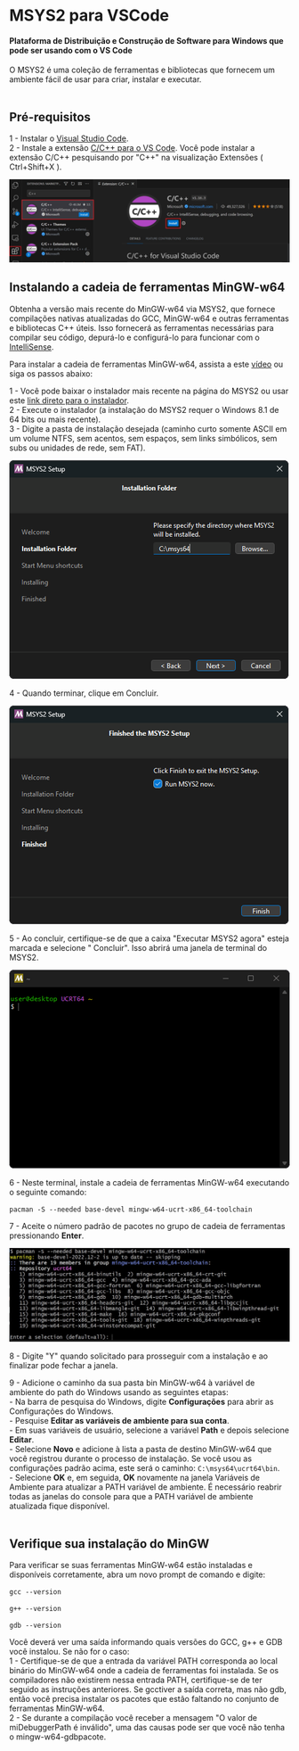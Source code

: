 # MSYS2 para VSCode

<h4>Plataforma de Distribuição e Construção de Software para Windows que pode ser usando com o VS Code</h2>
O MSYS2 é uma coleção de ferramentas e bibliotecas que fornecem um ambiente fácil de usar para criar, instalar e executar.
<br/><br/>

## Pré-requisitos
1 - Instalar o <a href="https://code.visualstudio.com/download">Visual Studio Code</a>.  
2 - Instale a extensão <a href="https://marketplace.visualstudio.com/items?itemName=ms-vscode.cpptools">C/C++ para o VS Code</a>. Você pode instalar a extensão C/C++ pesquisando por "C++" na visualização Extensões ( Ctrl+Shift+X ).  

<img src="https://github.com/CleyltonAlcantara/MSYS/blob/main/VSCode/Extension-C++.png">
<br/>

## Instalando a cadeia de ferramentas MinGW-w64

Obtenha a versão mais recente do MinGW-w64 via MSYS2, que fornece compilações nativas atualizadas do GCC, MinGW-w64 e outras ferramentas e bibliotecas C++ úteis. Isso fornecerá as ferramentas necessárias para compilar seu código, depurá-lo e configurá-lo para funcionar com o <a href="https://code.visualstudio.com/docs/editing/intellisense">IntelliSense</a>.  

Para instalar a cadeia de ferramentas MinGW-w64, assista a este <a href="https://youtu.be/oC69vlWofJQ">vídeo</a> ou siga os passos abaixo:  

1 - Você pode baixar o instalador mais recente na página do MSYS2 ou usar este <a href="https://github.com/msys2/msys2-installer/releases/download/2025-02-21/msys2-x86_64-20250221.exe">link direto para o instalador</a>.  
2 - Execute o instalador (a instalação do MSYS2 requer o Windows 8.1 de 64 bits ou mais recente).  
3 -	Digite a pasta de instalação desejada (caminho curto somente ASCII em um volume NTFS, sem acentos, sem espaços, sem links simbólicos, sem subs ou unidades de rede, sem FAT).  

<img src="https://github.com/CleyltonAlcantara/MSYS/blob/main/VSCode/Captura1.png">

4 - Quando terminar, clique em Concluir.  

<img src="https://github.com/CleyltonAlcantara/MSYS/blob/main/VSCode/Captura2.png">

5 - Ao concluir, certifique-se de que a caixa "Executar MSYS2 agora" esteja marcada e selecione " Concluir". Isso abrirá uma janela de terminal do MSYS2.  

<img src="https://github.com/CleyltonAlcantara/MSYS/blob/main/VSCode/Captura3.png">

6 -  Neste terminal, instale a cadeia de ferramentas MinGW-w64 executando o seguinte comando:  

```shell
pacman -S --needed base-devel mingw-w64-ucrt-x86_64-toolchain
```

7 - Aceite o número padrão de pacotes no grupo de cadeia de ferramentas pressionando __Enter__.  

<img src="https://github.com/CleyltonAlcantara/MSYS/blob/main/VSCode/Packages-toolchain-MSYS.png">

8 - Digite "Y" quando solicitado para prosseguir com a instalação e ao finalizar pode fechar a janela.  

9 - Adicione o caminho da sua pasta bin MinGW-w64 à variável de ambiente do path do Windows usando as seguintes etapas:  
    - Na barra de pesquisa do Windows, digite __Configurações__ para abrir as Configurações do Windows.  
    - Pesquise __Editar as variáveis de ambiente para sua conta__.  
    - Em suas variáveis ​​de usuário, selecione a variável __Path__ e depois selecione __Editar__.  
    - Selecione __Novo__ e adicione à lista a pasta de destino MinGW-w64 que você registrou durante o processo de instalação. Se você usou as configurações padrão acima, este será o caminho: ``` C:\msys64\ucrt64\bin ```.  
    - Selecione __OK__ e, em seguida, __OK__ novamente na janela Variáveis ​​de Ambiente para atualizar a PATH variável de ambiente. É necessário reabrir todas as janelas do console para que a PATH variável de ambiente atualizada fique disponível.
</br></br>

## Verifique sua instalação do MinGW

Para verificar se suas ferramentas MinGW-w64 estão instaladas e disponíveis corretamente, abra um novo prompt de comando e digite:
```shell
gcc --version
```
```shell
g++ --version
```
```shell
gdb --version
```
Você deverá ver uma saída informando quais versões do GCC, g++ e GDB você instalou. Se não for o caso:  
1 - Certifique-se de que a entrada da variável PATH corresponda ao local binário do MinGW-w64 onde a cadeia de ferramentas foi instalada. Se os compiladores não existirem nessa entrada PATH, certifique-se de ter seguido as instruções anteriores.
Se gcctiver a saída correta, mas não gdb, então você precisa instalar os pacotes que estão faltando no conjunto de ferramentas MinGW-w64.  
2 - Se durante a compilação você receber a mensagem "O valor de miDebuggerPath é inválido", uma das causas pode ser que você não tenha o mingw-w64-gdbpacote.


  
